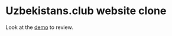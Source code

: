 # Uzbekistans.club website clone

Look at the [demo](https://uzbekistans-club-clone.vercel.app/) to review.
